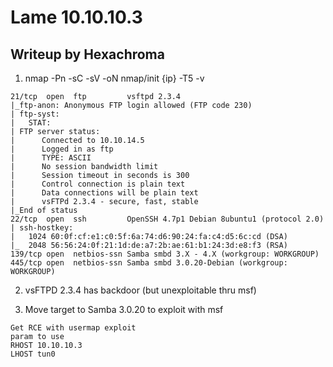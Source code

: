 # 	Lame 10.10.10.3
## 	Writeup by Hexachroma

1. nmap -Pn -sC -sV -oN nmap/init {ip} -T5 -v
```
21/tcp  open  ftp         vsftpd 2.3.4
|_ftp-anon: Anonymous FTP login allowed (FTP code 230)                 
| ftp-syst:                                                            
|   STAT:                                                              
| FTP server status:               
|      Connected to 10.10.14.5
|      Logged in as ftp                                                
|      TYPE: ASCII                                                     
|      No session bandwidth limit                                      
|      Session timeout in seconds is 300
|      Control connection is plain text                                
|      Data connections will be plain text  
|      vsFTPd 2.3.4 - secure, fast, stable
|_End of status                    
22/tcp  open  ssh         OpenSSH 4.7p1 Debian 8ubuntu1 (protocol 2.0)
| ssh-hostkey:                     
|   1024 60:0f:cf:e1:c0:5f:6a:74:d6:90:24:fa:c4:d5:6c:cd (DSA)
|_  2048 56:56:24:0f:21:1d:de:a7:2b:ae:61:b1:24:3d:e8:f3 (RSA)
139/tcp open  netbios-ssn Samba smbd 3.X - 4.X (workgroup: WORKGROUP)
445/tcp open  netbios-ssn Samba smbd 3.0.20-Debian (workgroup: WORKGROUP)
```

2. vsFTPD 2.3.4 has backdoor (but unexploitable thru msf)

3. Move target to Samba 3.0.20 to exploit with msf
```
Get RCE with usermap exploit
param to use
RHOST 10.10.10.3
LHOST tun0
```
